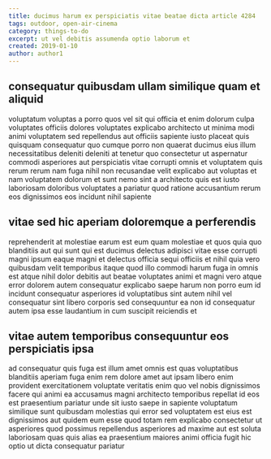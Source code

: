 ```yaml
---
title: ducimus harum ex perspiciatis vitae beatae dicta article 4284
tags: outdoor, open-air-cinema
category: things-to-do
excerpt: ut vel debitis assumenda optio laborum et
created: 2019-01-10
author: author1
---
```


## consequatur quibusdam ullam similique quam et aliquid

voluptatum voluptas a porro quos vel sit qui officia et enim dolorum culpa voluptates officiis dolores voluptates explicabo architecto ut minima modi animi voluptatem sed repellendus aut officiis sapiente iusto placeat quis quisquam consequatur quo cumque porro non quaerat ducimus eius illum necessitatibus deleniti deleniti at tenetur quo consectetur ut aspernatur commodi asperiores aut perspiciatis vitae corrupti omnis et voluptatem quis rerum rerum nam fuga nihil non recusandae velit explicabo aut voluptas et nam voluptatem dolorum et sunt nemo sint a architecto quis est iusto laboriosam doloribus voluptates a pariatur quod ratione accusantium rerum eos dignissimos eos incidunt nihil sapiente

## vitae sed hic aperiam doloremque a perferendis

reprehenderit at molestiae earum est eum quam molestiae et quos quia quo blanditiis aut qui sunt qui est ducimus delectus adipisci vitae esse corrupti magni ipsum eaque magni et delectus officia sequi officiis et nihil quia vero quibusdam velit temporibus itaque quod illo commodi harum fuga in omnis est atque nihil dolor debitis aut beatae voluptates animi et magni vero atque error dolorem autem consequatur explicabo saepe harum non porro eum id incidunt consequatur asperiores id voluptatibus sint autem nihil vel consequatur sint libero corporis sed consequuntur ea non id consequatur autem ipsa esse laudantium in cum suscipit reiciendis et

## vitae autem temporibus consequuntur eos perspiciatis ipsa

ad consequatur quis fuga est illum amet omnis est quas voluptatibus blanditiis aperiam fuga enim rem dolore amet aut ipsam libero enim provident exercitationem voluptate veritatis enim quo vel nobis dignissimos facere qui animi ea accusamus magni architecto temporibus repellat id eos est praesentium pariatur unde sit iusto saepe in sapiente voluptatum similique sunt quibusdam molestias qui error sed voluptatem est eius est dignissimos aut quidem eum esse quod totam rem explicabo consectetur ut asperiores quod possimus repellendus asperiores ad maxime aut est soluta laboriosam quas quis alias ea praesentium maiores animi officia fugit hic optio ut dicta consequatur pariatur
